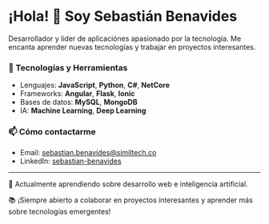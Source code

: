 # ¡Hola! 👋 Soy Sebastián Benavides

Desarrollador y lider de aplicaciónes apasionado por la tecnología. Me encanta aprender nuevas tecnologías y trabajar en proyectos interesantes.

### 🔧 Tecnologías y Herramientas
- Lenguajes: **JavaScript**, **Python**, **C#**, **NetCore**
- Frameworks: **Angular**, **Flask**, **Ionic**
- Bases de datos: **MySQL**, **MongoDB**
- IA: **Machine Learning**, **Deep Learning**

### 📫 Cómo contactarme
- Email: [sebastian.benavides@similtech.co](mailto:sebastian.benavides@similtech.co)
- LinkedIn: [sebastian-benavides](https://linkedin.com/in/sebastian-benavides-1b03161a2/)

---

🌱 Actualmente aprendiendo sobre desarrollo web e inteligencia artificial.

📚 ¡Siempre abierto a colaborar en proyectos interesantes y aprender más sobre tecnologías emergentes!
